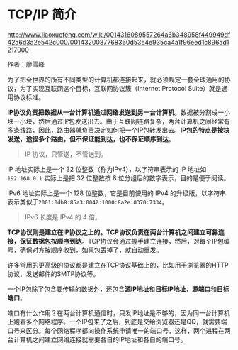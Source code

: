 # TCP/IP 简介

http://www.liaoxuefeng.com/wiki/0014316089557264a6b348958f449949df42a6d3a2e542c000/0014320037768360d53e4e935ca4a1f96eed1c896ad1217000

作者：廖雪峰

为了把全世界的所有不同类型的计算机都连接起来，就必须规定一套全球通用的协议，为了实现互联网这个目标，互联网协议簇（Internet Protocol Suite）就是通用协议标准。

**IP协议负责把数据从一台计算机通过网络发送到另一台计算机**。数据被分割成一小块一小块，然后通过IP包发送出去。由于互联网链路复杂，两台计算机之间经常有多条线路，因此，路由器就负责决定如何把一个IP包转发出去。**IP包的特点是按块发送，途径多个路由，但不保证能到达，也不保证顺序到达**。

> IP 协议，只管送，不管送到。

IP 地址实际上是一个 32 位整数（称为IPv4），以字符串表示的 IP 地址如 `192.168.0.1` 实际上是把 32 位整数按 8 位分组后的数字表示，目的是便于阅读。

IPv6 地址实际上是一个 128 位整数，它是目前使用的 IPv4 的升级版，以字符串表示类似于`2001:0db8:85a3:0042:1000:8a2e:0370:7334`。

> IPv6 长度是 IPv4 的 4 倍。

**TCP协议则是建立在IP协议之上的。TCP协议负责在两台计算机之间建立可靠连接，保证数据包按顺序到达**。TCP协议会通过握手建立连接，然后，对每个IP包编号，确保对方按顺序收到，如果包丢掉了，就自动重发。

许多常用的更高级的协议都是建立在TCP协议基础上的，比如用于浏览器的HTTP协议、发送邮件的SMTP协议等。

一个IP包除了包含要传输的数据外，还包含**源IP地址**和**目标IP地址**，**源端口**和**目标端口**。

端口有什么作用？在两台计算机通信时，只发IP地址是不够的，因为同一台计算机上跑着多个网络程序。一个IP包来了之后，到底是交给浏览器还是QQ，就需要端口号来区分。每个网络程序都向操作系统申请唯一的端口号，这样，两个进程在两台计算机之间建立网络连接就需要各自的IP地址和各自的端口号。

